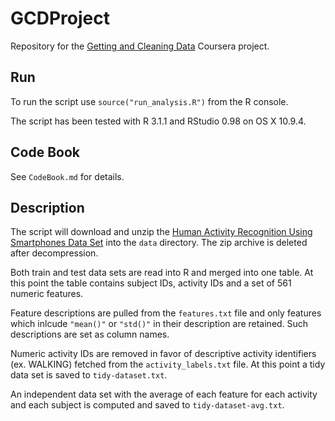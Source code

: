 # GCDProject

Repository for the [Getting and Cleaning Data][1] Coursera project.

## Run

To run the script use `source("run_analysis.R")` from the R console.

The script has been tested with R 3.1.1 and RStudio 0.98 on OS X 10.9.4.

## Code Book

See `CodeBook.md` for details.

## Description

The script will download and unzip the [Human Activity Recognition Using Smartphones Data Set][2] into the `data` directory. The zip archive is deleted after decompression.

Both train and test data sets are read into R and merged into one table. At this point the table contains subject IDs, activity IDs and a set of 561 numeric features.

Feature descriptions are pulled from the `features.txt` file and only features which inlcude `"mean()"` or `"std()"` in their description are retained. Such descriptions are set as column names.

Numeric activity IDs are removed in favor of descriptive activity identifiers (ex. WALKING) fetched from the `activity_labels.txt` file. At this point a tidy data set is saved to `tidy-dataset.txt`.

An independent data set with the average of each feature for each activity and each subject is computed and saved to `tidy-dataset-avg.txt`. 

[1]: https://www.coursera.org/course/getdata "Getting and Cleaning Data"
[2]: http://archive.ics.uci.edu/ml/datasets/Human+Activity+Recognition+Using+Smartphones "Human Activity Recognition Using Smartphones Data Set"
